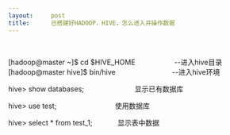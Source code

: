 ```yaml
---
layout:     post
title:      已搭建好HADOOP，HIVE，怎么进入并操作数据
---
```

<div id="article_content" class="article_content clearfix csdn-tracking-statistics" data-pid="blog" data-mod="popu_307" data-dsm="post">
								            <link rel="stylesheet" href="https://csdnimg.cn/release/phoenix/template/css/ck_htmledit_views-f76675cdea.css">
						<div class="htmledit_views" id="content_views">
                
 
<div id="blog_text" class="cnt">
<p>[hadoop@master ~]$ cd $HIVE_HOME                    --进入hive目录<br>
[hadoop@master hive]$ bin/hive                             --进入hive环境</p>
<p>hive&gt; show databases;                          显示已有数据库</p>
<p>hive&gt; use test;                              使用数据库</p>
<p>hive&gt; select * from test_1;             显示表中数据</p>
</div>
            </div>
                </div>
